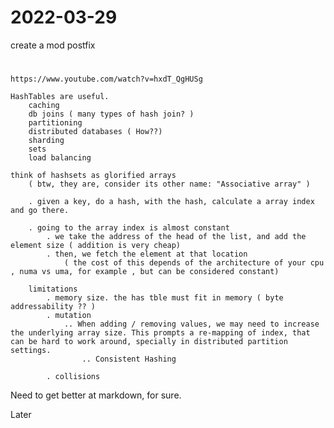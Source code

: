 # 2022-03-29


create a mod postfix
 


 #

    https://www.youtube.com/watch?v=hxdT_QgHUSg

    HashTables are useful.
        caching
        db joins ( many types of hash join? )
        partitioning
        distributed databases ( How??)
        sharding
        sets
        load balancing
    
    think of hashsets as glorified arrays 
        ( btw, they are, consider its other name: "Associative array" )
        
        . given a key, do a hash, with the hash, calculate a array index and go there.

        . going to the array index is almost constant
            . we take the address of the head of the list, and add the element size ( addition is very cheap)
            . then, we fetch the element at that location
                ( the cost of this depends of the architecture of your cpu , numa vs uma, for example , but can be considered constant)
        
        limitations
            . memory size. the has tble must fit in memory ( byte addressability ?? )
            . mutation
                .. When adding / removing values, we may need to increase the underlying array size. This prompts a re-mapping of index, that can be hard to work around, specially in distributed partition settings. 
                    .. Consistent Hashing
                    
            . collisions

            
        
Need to get better at markdown, for sure. 

Later
    